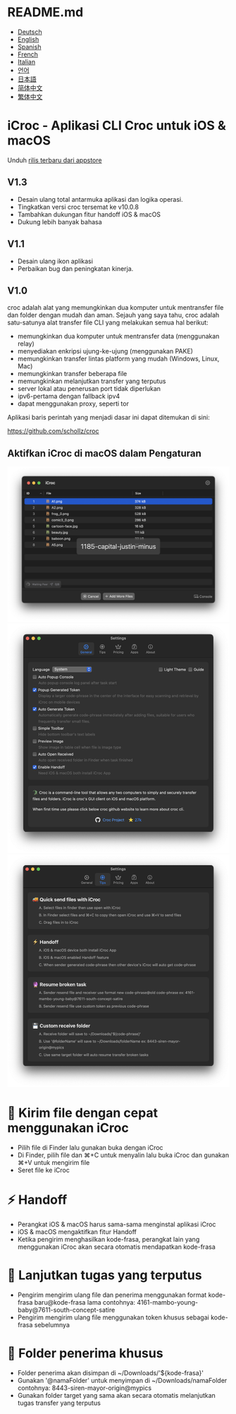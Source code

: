 # README.md
- [Deutsch](README.de.md)
- [English](README.md)
- [Spanish](README.es.md)
- [French](README.fr.md)
- [Italian](README.it.md)
- [언어](README.ko.md)
- [日本語](README.ja.md)
- [简体中文](README.zh_cn.md)
- [繁体中文](README.zh_tw.md)

# iCroc - Aplikasi CLI Croc untuk iOS & macOS

Unduh [rilis terbaru dari appstore](https://apps.apple.com/us/app/id6444355962)

V1.3
---
- Desain ulang total antarmuka aplikasi dan logika operasi.
- Tingkatkan versi croc tersemat ke v10.0.8
- Tambahkan dukungan fitur handoff iOS & macOS
- Dukung lebih banyak bahasa

V1.1
---
- Desain ulang ikon aplikasi
- Perbaikan bug dan peningkatan kinerja.

V1.0
---
croc adalah alat yang memungkinkan dua komputer untuk mentransfer file dan folder dengan mudah dan aman. Sejauh yang saya tahu, croc adalah satu-satunya alat transfer file CLI yang melakukan semua hal berikut:

- memungkinkan dua komputer untuk mentransfer data (menggunakan relay)
- menyediakan enkripsi ujung-ke-ujung (menggunakan PAKE)
- memungkinkan transfer lintas platform yang mudah (Windows, Linux, Mac)
- memungkinkan transfer beberapa file
- memungkinkan melanjutkan transfer yang terputus
- server lokal atau penerusan port tidak diperlukan
- ipv6-pertama dengan fallback ipv4
- dapat menggunakan proxy, seperti tor

Aplikasi baris perintah yang menjadi dasar ini dapat ditemukan di sini:

https://github.com/schollz/croc

## Aktifkan iCroc di macOS dalam Pengaturan
![macOS-iCroc-1](images/macos1.png)
![macOS-iCroc-2](images/macos2.png)
![macOS-iCroc-3](images/macos3.png)

# 🚚 Kirim file dengan cepat menggunakan iCroc
- Pilih file di Finder lalu gunakan buka dengan iCroc
- Di Finder, pilih file dan ⌘+C untuk menyalin lalu buka iCroc dan gunakan ⌘+V untuk mengirim file
- Seret file ke iCroc

# ⚡ Handoff
- Perangkat iOS & macOS harus sama-sama menginstal aplikasi iCroc
- iOS & macOS mengaktifkan fitur Handoff
- Ketika pengirim menghasilkan kode-frasa, perangkat lain yang menggunakan iCroc akan secara otomatis mendapatkan kode-frasa

# 🔮 Lanjutkan tugas yang terputus
- Pengirim mengirim ulang file dan penerima menggunakan format kode-frasa baru@kode-frasa lama contohnya: 4161-mambo-young-baby@7611-south-concept-satire
- Pengirim mengirim ulang file menggunakan token khusus sebagai kode-frasa sebelumnya

# 💾 Folder penerima khusus
- Folder penerima akan disimpan di ~/Downloads/'${kode-frasa}'
- Gunakan '@namaFolder' untuk menyimpan di ~/Downloads/namaFolder contohnya: 8443-siren-mayor-origin@mypics
- Gunakan folder target yang sama akan secara otomatis melanjutkan tugas transfer yang terputus